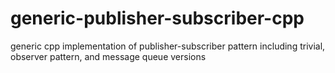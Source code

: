 # generic-publisher-subscriber-cpp
generic cpp implementation of publisher-subscriber pattern including trivial, observer pattern, and message queue versions
